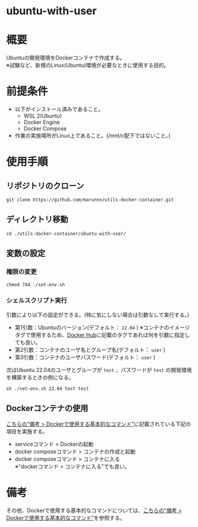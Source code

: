 # **ubuntu-with-user**
# 概要
Ubuntuの開発環境をDockerコンテナで作成する。  
※試験など、新規のLinux(Ubuntu)環境が必要なときに使用する目的。

# 前提条件
- 以下がインストール済みであること。
    - WSL 2(Ubuntu)
    - Docker Engine
    - Docker Compose
- 作業の実施場所がLinux上であること。(/mnt/c配下ではないこと。)

# 使用手順
## リポジトリのクローン
```console
git clone https://github.com/marunnn/utils-docker-container.git
```
## ディレクトリ移動
```console
cd ./utils-docker-container/ubuntu-with-user/
```
## 変数の設定
### 権限の変更
```console
chmod 744 ./set-env.sh
```
### シェルスクリプト実行
引数により以下の設定ができる。(特に気にしない場合は引数なしで実行する。)
- 第1引数：Ubuntuのバージョン(デフォルト： `22.04` )
  ※コンテナのイメージタグで使用するため、[Docker Hub](https://hub.docker.com/)に記載のタグであれば何を引数に指定しても良い。
- 第2引数：コンテナのユーザ名とグループ名(デフォルト： `user` )
- 第3引数：コンテナのユーザパスワード(デフォルト： `user` )

次はUbuntu 22.04のユーザとグループが `test` 、パスワードが `test` の開発環境を構築するときの例になる。
```console
sh ./set-env.sh 22.04 test test
```
## Dockerコンテナの使用
[こちらの"備考 > Dockerで使用する基本的なコマンド"](../README.md)に記載されている下記の項目を実施する。
- serviceコマンド > Dockerの起動
- docker composeコマンド > コンテナの作成と起動
- docker composeコマンド > コンテナに入る  
  ※"dockerコマンド > コンテナに入る"でも良い。

# 備考
その他、Dockerで使用する基本的なコマンドについては、[こちらの"備考 > Dockerで使用する基本的なコマンド"](../README.md)を参照する。